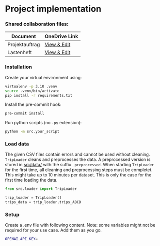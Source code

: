 # Project implementation

### Shared collaboration files:
| Document          | OneDrive Link                                              |
|-------------------|------------------------------------------------------------|
| Projektauftrag    | [View & Edit](https://1drv.ms/w/s!AvZXGwwhrAo8ldw-6gRVStEKGVz88w) |
| Lastenheft        | [View & Edit](https://1drv.ms/w/s!AvZXGwwhrAo8ldw_qo5kH2ZkxTQyug) |


### Installation

Create your virtual environment using:

```bash
virtualenv -p 3.10 .venv
source .venv/bin/activate
pip install -r requirements.txt
```

Install the pre-commit hook:

```bash
pre-commit install
```

Run python scripts (no `.py` extension):

```bash
python -m src.your_script
```

### Load data

The given CSV files contain errors and cannot be used without cleaning. `TripLoader` cleans and preprocesses the data. A preprocessed version is stored in [src/data/](src/data/) with the suffix `_preprocessed`. When starting `TripLoader` for the first time, all cleaning and preprocessing steps must be completet. This might take up to 10 minutes per dataset. This is only the case for the first time loading the data.

```python
from src.loader import TripLoader

trip_loader = TripLoader()
trips_data = trip_loader.trips_ABCD
```

### Setup

Create a .env file with following content. Note: some variables might not be required for your use case. Add them as you go.

```bash
OPENAI_API_KEY=
```
